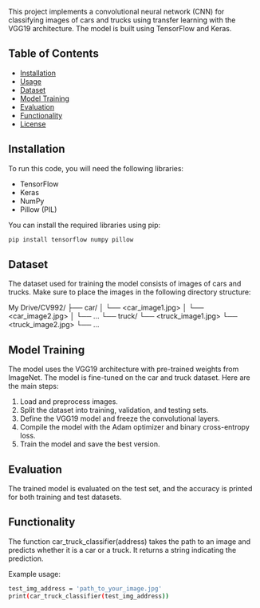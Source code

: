 This project implements a convolutional neural network (CNN) for classifying images of cars and trucks using transfer learning with the VGG19 architecture. The model is built using TensorFlow and Keras.

## Table of Contents

- [Installation](#installation)
- [Usage](#usage)
- [Dataset](#dataset)
- [Model Training](#model-training)
- [Evaluation](#evaluation)
- [Functionality](#functionality)
- [License](#license)

## Installation

To run this code, you will need the following libraries:

- TensorFlow
- Keras
- NumPy
- Pillow (PIL)

You can install the required libraries using pip:

```bash
pip install tensorflow numpy pillow
```

## Dataset

The dataset used for training the model consists of images of cars and trucks. Make sure to place the images in the following directory structure:

My Drive/CV992/
    ├── car/
    │   └── <car_image1.jpg>
    │   └── <car_image2.jpg>
    │   └── ...
    └── truck/
        └── <truck_image1.jpg>
        └── <truck_image2.jpg>
        └── ...

        
## Model Training

The model uses the VGG19 architecture with pre-trained weights from ImageNet. The model is fine-tuned on the car and truck dataset. Here are the main steps:

1. Load and preprocess images.
2. Split the dataset into training, validation, and testing sets.
3. Define the VGG19 model and freeze the convolutional layers.
4. Compile the model with the Adam optimizer and binary cross-entropy loss.
5. Train the model and save the best version.


## Evaluation

The trained model is evaluated on the test set, and the accuracy is printed for both training and test datasets.

## Functionality

The function car_truck_classifier(address) takes the path to an image and predicts whether it is a car or a truck. It returns a string indicating the prediction.

Example usage:

```bash
test_img_address = 'path_to_your_image.jpg'
print(car_truck_classifier(test_img_address))
```
